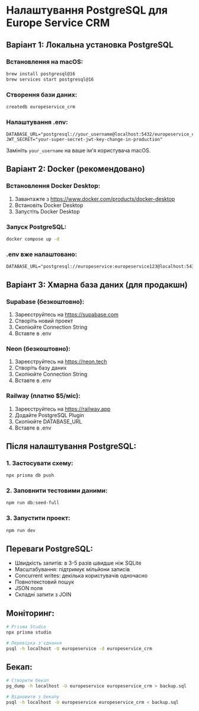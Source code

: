 # Налаштування PostgreSQL для Europe Service CRM

## Варіант 1: Локальна установка PostgreSQL

### Встановлення на macOS:
```bash
brew install postgresql@16
brew services start postgresql@16
```

### Створення бази даних:
```bash
createdb europeservice_crm
```

### Налаштування .env:
```
DATABASE_URL="postgresql://your_username@localhost:5432/europeservice_crm"
JWT_SECRET="your-super-secret-jwt-key-change-in-production"
```

Замініть `your_username` на ваше ім'я користувача macOS.

## Варіант 2: Docker (рекомендовано)

### Встановлення Docker Desktop:
1. Завантажте з https://www.docker.com/products/docker-desktop
2. Встановіть Docker Desktop
3. Запустіть Docker Desktop

### Запуск PostgreSQL:
```bash
docker compose up -d
```

### .env вже налаштовано:
```
DATABASE_URL="postgresql://europeservice:europeservice123@localhost:5432/europeservice_crm"
```

## Варіант 3: Хмарна база даних (для продакшн)

### Supabase (безкоштовно):
1. Зареєструйтесь на https://supabase.com
2. Створіть новий проект
3. Скопіюйте Connection String
4. Вставте в .env

### Neon (безкоштовно):
1. Зареєструйтесь на https://neon.tech
2. Створіть базу даних
3. Скопіюйте Connection String
4. Вставте в .env

### Railway (платно $5/міс):
1. Зареєструйтесь на https://railway.app
2. Додайте PostgreSQL Plugin
3. Скопіюйте DATABASE_URL
4. Вставте в .env

## Після налаштування PostgreSQL:

### 1. Застосувати схему:
```bash
npx prisma db push
```

### 2. Заповнити тестовими даними:
```bash
npm run db:seed-full
```

### 3. Запустити проект:
```bash
npm run dev
```

## Переваги PostgreSQL:

- Швидкість запитів: в 3-5 разів швидше ніж SQLite
- Масштабування: підтримує мільйони записів
- Concurrent writes: декілька користувачів одночасно
- Повнотекстовий пошук
- JSON поля
- Складні запити з JOIN

## Моніторинг:

```bash
# Prisma Studio
npx prisma studio

# Перевірка з'єднання
psql -h localhost -U europeservice -d europeservice_crm
```

## Бекап:

```bash
# Створити бекап
pg_dump -h localhost -U europeservice europeservice_crm > backup.sql

# Відновити з бекапу
psql -h localhost -U europeservice europeservice_crm < backup.sql
```

